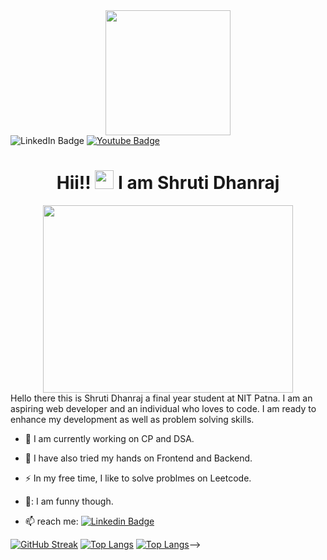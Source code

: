 

<div id="header" align="center">
  <img src="https://encrypted-tbn0.gstatic.com/images?q=tbn:ANd9GcRWGFsyMrOqVraJ9u0yWtFsKFM_Kr7_YGgo_YMiHeu6jTITiTiExLWUbOc8r2YoRCdElLo&usqp=CAU" width="200"/>
</div>

<div  id="badges" align="center>
  <center>
 <! https://komarev.com/ghpvc/?username=Shruti24123>
  <a href="https://www.linkedin.com/in/shruti-dhanraj-7108bb21a/" >
    <img src="https://img.shields.io/badge/LinkedIn-blue?style=for-the-badge&logo=linkedin&logoColor=white" alt="LinkedIn Badge"/>
 
  </a>
  <a href="https://youtube.com/@shrutidhanraj5346">
    <img src="https://img.shields.io/badge/YouTube-red?style=for-the-badge&logo=youtube&logoColor=white" alt="Youtube Badge"/>
  </a>
  </a>
  </center>
</div>
<img src="https://komarev.com/ghpvc/?username=Shruti24123&style=flat-square&color=blue" alt=""/>
<h1 >
 <center>Hii!! 
  <img src="https://media.giphy.com/media/hvRJCLFzcasrR4ia7z/giphy.gif" width="30px"/>
  I am Shruti Dhanraj
   </center> 
</h1>
<div align="center">
  <img src="https://encrypted-tbn0.gstatic.com/images?q=tbn:ANd9GcReCiXVIFyY_6ymlOmFOqhotS24i3Rt953VmbEPkWWht0xKB2XbEOkOKxG5r3R_LZg1-yk&usqp=CAU"width="400" height="300"/>
</div>
Hello there this is Shruti Dhanraj a final year student at NIT Patna. I am an aspiring web developer and an individual who loves to  code. I am ready to enhance my development as well as problem solving skills.



- :telescope: I am currently working on CP and DSA.

- :seedling: I have also tried my hands on Frontend and Backend.

- :zap: In my free time, I like to solve problmes on Leetcode.
- 🌻: I am funny though.
- :mailbox: reach me: [![Linkedin Badge](https://img.shields.io/badge/-linkedin-blue?style=flat&logo=Linkedin&logoColor=white)](https://www.linkedin.com/in/shruti-dhanraj-7108bb21a/)

[![GitHub Streak](http://github-readme-streak-stats.herokuapp.com?user=Shruti24123&theme=dark&background=000000)](https://git.io/streak-stats)
[![Top Langs](https://github-readme-stats.vercel.app/api/top-langs/?username=Shruti24123)](https://github.com/anuraghazra/github-readme-stats)
[![Top Langs](https://github-readme-stats.vercel.app/api/top-langs/?username=Shruti24123&layout=compact&theme=vision-friendly-dark)](https://github.com/anuraghazra/github-readme-stats)-->
